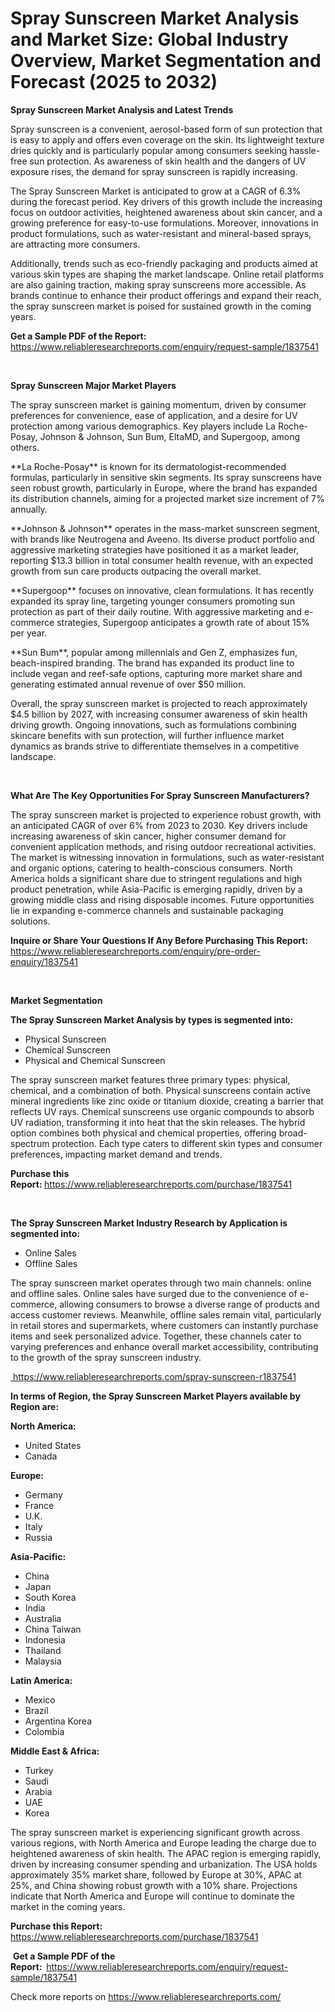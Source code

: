 <p><h1>Spray Sunscreen Market Analysis and Market Size: Global Industry Overview, Market Segmentation and Forecast (2025 to 2032)</h1></p><p><strong>Spray Sunscreen Market Analysis and Latest Trends</strong></p>
<p><p>Spray sunscreen is a convenient, aerosol-based form of sun protection that is easy to apply and offers even coverage on the skin. Its lightweight texture dries quickly and is particularly popular among consumers seeking hassle-free sun protection. As awareness of skin health and the dangers of UV exposure rises, the demand for spray sunscreen is rapidly increasing.</p><p>The Spray Sunscreen Market is anticipated to grow at a CAGR of 6.3% during the forecast period. Key drivers of this growth include the increasing focus on outdoor activities, heightened awareness about skin cancer, and a growing preference for easy-to-use formulations. Moreover, innovations in product formulations, such as water-resistant and mineral-based sprays, are attracting more consumers. </p><p>Additionally, trends such as eco-friendly packaging and products aimed at various skin types are shaping the market landscape. Online retail platforms are also gaining traction, making spray sunscreens more accessible. As brands continue to enhance their product offerings and expand their reach, the spray sunscreen market is poised for sustained growth in the coming years.</p></p>
<p><strong>Get a Sample PDF of the Report:&nbsp;</strong> <a href="https://www.reliableresearchreports.com/enquiry/request-sample/1837541?utm_campaign=2252&utm_medium=2&utm_source=Github&utm_content=ia&utm_term=08022025&utm_id=spray-sunscreen">https://www.reliableresearchreports.com/enquiry/request-sample/1837541</a></p>
<p>&nbsp;</p>
<p><strong>Spray Sunscreen Major Market Players</strong></p>
<p><p>The spray sunscreen market is gaining momentum, driven by consumer preferences for convenience, ease of application, and a desire for UV protection among various demographics. Key players include La Roche-Posay, Johnson & Johnson, Sun Bum, EltaMD, and Supergoop, among others.</p><p>**La Roche-Posay** is known for its dermatologist-recommended formulas, particularly in sensitive skin segments. Its spray sunscreens have seen robust growth, particularly in Europe, where the brand has expanded its distribution channels, aiming for a projected market size increment of 7% annually.</p><p>**Johnson & Johnson** operates in the mass-market sunscreen segment, with brands like Neutrogena and Aveeno. Its diverse product portfolio and aggressive marketing strategies have positioned it as a market leader, reporting $13.3 billion in total consumer health revenue, with an expected growth from sun care products outpacing the overall market.</p><p>**Supergoop** focuses on innovative, clean formulations. It has recently expanded its spray line, targeting younger consumers promoting sun protection as part of their daily routine. With aggressive marketing and e-commerce strategies, Supergoop anticipates a growth rate of about 15% per year.</p><p>**Sun Bum**, popular among millennials and Gen Z, emphasizes fun, beach-inspired branding. The brand has expanded its product line to include vegan and reef-safe options, capturing more market share and generating estimated annual revenue of over $50 million.</p><p>Overall, the spray sunscreen market is projected to reach approximately $4.5 billion by 2027, with increasing consumer awareness of skin health driving growth. Ongoing innovations, such as formulations combining skincare benefits with sun protection, will further influence market dynamics as brands strive to differentiate themselves in a competitive landscape.</p></p>
<p>&nbsp;</p>
<p><strong>What Are The Key Opportunities For Spray Sunscreen Manufacturers?</strong></p>
<p><p>The spray sunscreen market is projected to experience robust growth, with an anticipated CAGR of over 6% from 2023 to 2030. Key drivers include increasing awareness of skin cancer, higher consumer demand for convenient application methods, and rising outdoor recreational activities. The market is witnessing innovation in formulations, such as water-resistant and organic options, catering to health-conscious consumers. North America holds a significant share due to stringent regulations and high product penetration, while Asia-Pacific is emerging rapidly, driven by a growing middle class and rising disposable incomes. Future opportunities lie in expanding e-commerce channels and sustainable packaging solutions.</p></p>
<p><strong>Inquire or Share Your Questions If Any Before Purchasing This Report:</strong> <a href="https://www.reliableresearchreports.com/enquiry/pre-order-enquiry/1837541?utm_campaign=2252&utm_medium=2&utm_source=Github&utm_content=ia&utm_term=08022025&utm_id=spray-sunscreen">https://www.reliableresearchreports.com/enquiry/pre-order-enquiry/1837541</a></p>
<p>&nbsp;</p>
<p><strong>Market Segmentation</strong></p>
<p><strong>The Spray Sunscreen Market Analysis by types is segmented into:</strong></p>
<p><ul><li>Physical Sunscreen</li><li>Chemical Sunscreen</li><li>Physical and Chemical Sunscreen</li></ul></p>
<p><p>The spray sunscreen market features three primary types: physical, chemical, and a combination of both. Physical sunscreens contain active mineral ingredients like zinc oxide or titanium dioxide, creating a barrier that reflects UV rays. Chemical sunscreens use organic compounds to absorb UV radiation, transforming it into heat that the skin releases. The hybrid option combines both physical and chemical properties, offering broad-spectrum protection. Each type caters to different skin types and consumer preferences, impacting market demand and trends.</p></p>
<p><strong>Purchase this Report:&nbsp;</strong><a href="https://www.reliableresearchreports.com/purchase/1837541?utm_campaign=2252&utm_medium=2&utm_source=Github&utm_content=ia&utm_term=08022025&utm_id=spray-sunscreen">https://www.reliableresearchreports.com/purchase/1837541</a></p>
<p>&nbsp;</p>
<p><strong>The Spray Sunscreen Market Industry Research by Application is segmented into:</strong></p>
<p><ul><li>Online Sales</li><li>Offline Sales</li></ul></p>
<p><p>The spray sunscreen market operates through two main channels: online and offline sales. Online sales have surged due to the convenience of e-commerce, allowing consumers to browse a diverse range of products and access customer reviews. Meanwhile, offline sales remain vital, particularly in retail stores and supermarkets, where customers can instantly purchase items and seek personalized advice. Together, these channels cater to varying preferences and enhance overall market accessibility, contributing to the growth of the spray sunscreen industry.</p></p>
<p><a href="https://www.reliableresearchreports.com/spray-sunscreen-r1837541?utm_campaign=2252&utm_medium=2&utm_source=Github&utm_content=ia&utm_term=08022025&utm_id=spray-sunscreen">&nbsp;https://www.reliableresearchreports.com/spray-sunscreen-r1837541</a></p>
<p><strong>In terms of Region, the Spray Sunscreen Market Players available by Region are:</strong></p>
<p>
    <p> <strong> North America: </strong>
        <ul>
            <li>United States</li>
            <li>Canada</li>
        </ul>
        </p> 
    <p> <strong> Europe: </strong>
        <ul>
            <li>Germany</li>
            <li>France</li>
            <li>U.K.</li>
            <li>Italy</li>
            <li>Russia</li>
        </ul>
        </p> 
    <p> <strong> Asia-Pacific: </strong>
        <ul>
            <li>China</li>
            <li>Japan</li>
            <li>South Korea</li>
            <li>India</li>
            <li>Australia</li>
            <li>China Taiwan</li>
            <li>Indonesia</li>
            <li>Thailand</li>
            <li>Malaysia</li>
        </ul>
        </p> 
    <p> <strong> Latin America: </strong>
        <ul>
            <li>Mexico</li>
            <li>Brazil</li>
            <li>Argentina Korea</li>
            <li>Colombia</li>
        </ul>
        </p> 
    <p> <strong> Middle East & Africa: </strong>
        <ul>
            <li>Turkey</li>
            <li>Saudi</li>
            <li>Arabia</li>
            <li>UAE</li>
            <li>Korea</li>
        </ul>
    </p>
    </p>
<p><p>The spray sunscreen market is experiencing significant growth across various regions, with North America and Europe leading the charge due to heightened awareness of skin health. The APAC region is emerging rapidly, driven by increasing consumer spending and urbanization. The USA holds approximately 35% market share, followed by Europe at 30%, APAC at 25%, and China showing robust growth with a 10% share. Projections indicate that North America and Europe will continue to dominate the market in the coming years.</p></p>
<p><strong>Purchase this Report: </strong><a href="https://www.reliableresearchreports.com/purchase/1837541?utm_campaign=2252&utm_medium=2&utm_source=Github&utm_content=ia&utm_term=08022025&utm_id=spray-sunscreen">https://www.reliableresearchreports.com/purchase/1837541</a></p>
<p>&nbsp;<strong>Get a Sample PDF of the Report:&nbsp;&nbsp;</strong><a href="https://www.reliableresearchreports.com/enquiry/request-sample/1837541?utm_campaign=2252&utm_medium=2&utm_source=Github&utm_content=ia&utm_term=08022025&utm_id=spray-sunscreen">https://www.reliableresearchreports.com/enquiry/request-sample/1837541</a></p>
<p><strong></strong></p>
<p>Check more reports on <a href="https://www.reliableresearchreports.com/?utm_campaign=2252&utm_medium=2&utm_source=Github&utm_content=ia&utm_term=08022025&utm_id=spray-sunscreen">https://www.reliableresearchreports.com/</a></p>